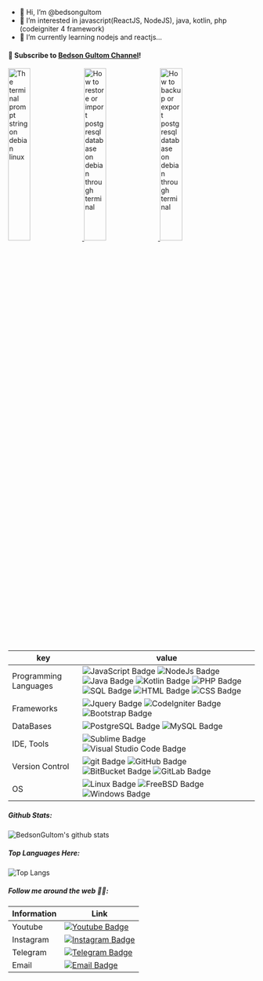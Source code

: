 - 👋 Hi, I’m @bedsongultom
- 👀 I’m interested in javascript(ReactJS, NodeJS), java, kotlin, php (codeigniter 4 framework)
- 🌱 I’m currently learning nodejs and reactjs...

#### 🔴 Subscribe to [Bedson Gultom Channel](https://www.youtube.com/channel/UCMyFy_5u0VdzJztv7LI6iGg)!

<a href='https://youtu.be/C_f2JCB60Go' target='_blank'>
  <img width='30%' src='https://img.youtube.com/vi/C_f2JCB60Go/mqdefault.jpg' alt='The terminal prompt string on debian linux' />
</a>

<a href='https://youtu.be/lSPMPz_garc' target='_blank'>
  <img width='30%' src='https://img.youtube.com/vi/lSPMPz_garc/mqdefault.jpg' alt='How to restore or import postgresql database on debian through terminal' />
</a>

<a href='https://youtu.be/Va-ZlIMFCys' target='_blank'>
  <img width='30%' src='https://img.youtube.com/vi/Va-ZlIMFCys/mqdefault.jpg' alt='How to backup or export postgresql database on debian through terminal' />
</a>



key                      |value
-------------------------|-------------------------------------------------------------------
Programming Languages    |![JavaScript Badge](https://img.shields.io/badge/-JavaScript-F7DF1E?style=flat-square&logo=JavaScript&logoColor=000&color=F7DF1E) ![NodeJs Badge](https://img.shields.io/badge/-Nodejs-F7DF1E?style=flat-square&logo=NodeJs&logoColor=000&color=609540) ![Java Badge](https://img.shields.io/badge/-Java-7952B3?style=flat-square&logo=Java&logoColor=orange&color=fff) ![Kotlin Badge](https://img.shields.io/badge/-Kotlin-7952B3?style=flat-square&logo=Kotlin&logoColor=blue&color=orange) ![PHP Badge](https://img.shields.io/badge/-PHP-7952B3?style=flat-square&logo=PHP&logoColor=white&color=7952B3) ![SQL Badge](https://img.shields.io/badge/-SQL-609540?style=flat-square&logo=elastic%20stack&logoColor=white&color=609540) ![HTML Badge](https://img.shields.io/badge/-HTML-E34F26?style=flat-square&logo=HTML5&logoColor=white&color=E34F26) ![CSS Badge](https://img.shields.io/badge/-CSS-1572B6?style=flat-square&logo=CSS3&logoColor=white&color=1572B6)
Frameworks               | ![Jquery Badge](https://img.shields.io/badge/-Jquery-0769AD?style=flat-square&logo=Jquery&logoColor=white&color=0769AD) ![CodeIgniter Badge](https://img.shields.io/badge/-CodeIgniter-ff8d33?style=flat-square&logo=CodeIgniter&logoColor=ff8d33&color=e7e5e4) ![Bootstrap Badge](https://img.shields.io/badge/-Bootstrap-7952B3?style=flat-square&logo=Bootstrap&logoColor=white&color=7952B3)
DataBases                | ![PostgreSQL Badge](https://img.shields.io/badge/-PostgreSQL-336791?style=flat-square&logo=PostgreSQL&logoColor=white&color=336791) ![MySQL Badge](https://img.shields.io/badge/-MySQL-4479A1?style=flat-square&logo=MySQL&logoColor=white&color=4479A1) 
IDE, Tools               | ![Sublime Badge](https://img.shields.io/badge/-Sublime-FF9800?style=flat-square&logo=sublime%20text&logoColor=white&color=FF9800) ![Visual Studio Code Badge](https://img.shields.io/badge/-vscode-FF9800?style=flat-square&logo=vscode%20text&logoColor=white&color=FF9800) 
Version Control          | ![git Badge](https://img.shields.io/badge/-git-F05032?style=flat-square&logo=git&logoColor=white&color=F05032) ![GitHub Badge](https://img.shields.io/badge/-GitHub-181717?style=flat-square&logo=GitHub&logoColor=white&color=181717) ![BitBucket Badge](https://img.shields.io/badge/-BitBucket-0052CC?style=flat-square&logo=BitBucket&logoColor=white&color=0052CC) ![GitLab Badge](https://img.shields.io/badge/-GitLab-F05032?style=flat-square&logo=GitLab&logoColor=white&color=FCA121)
OS                       | ![Linux Badge](https://img.shields.io/badge/-Linux-FCC624?style=flat-square&logo=Linux&logoColor=000&color=FCC624) ![FreeBSD Badge](https://img.shields.io/badge/-FreeBSD-ff3346%20?style=flat-square&logo=FreeBSD&logoColor=ff3346&color=000000) ![Windows Badge](https://img.shields.io/badge/-Windows-FFFFFF?style=flat-square&logo=Windows&logoColor=FFFFFF&color=6495ED) 


##### Github Stats:

![BedsonGultom's github stats](https://github-readme-stats.vercel.app/api?username=bedsongultom&show_icons=true&theme=nightowl)


##### Top Languages Here:

![Top Langs](https://github-readme-stats.vercel.app/api/top-langs/?username=bedsongultom&layout=compact&count_private=true&show_icons=True)



##### Follow me around the web 👍🏻:

Information              | Link
-------------------------|-------------------------------------------------------------------
Youtube                  |[![Youtube Badge](https://img.shields.io/badge/-Youtube-E4405F?style=flat-square&labelColor=E4405F&logo=youtube&logoColor=white&link=https://www.youtube.com/channel/UCMyFy_5u0VdzJztv7LI6iGg/)](https://www.youtube.com/channel/UCMyFy_5u0VdzJztv7LI6iGg/)
Instagram                | [![Instagram Badge](https://img.shields.io/badge/-Instagram-E4405F?style=flat-square&labelColor=E4405F&logo=instagram&logoColor=white&link=https://www.instagram.com/bedson.gultom/)](https://www.instagram.com/bedson_gultom/)
Telegram                 | [![Telegram Badge](https://img.shields.io/badge/-Telegram-26A5E4?style=flat-square&labelColor=26A5E4&logo=telegram&logoColor=white&link=https://t.me/bedsongultom)](https://t.me/bedsongultom)
Email                    |[![Email Badge](https://img.shields.io/badge/-ProtonMail-26A5E4?style=flat-square&labelColor=26A5E4&logo=protonmail&logoColor=white&link)](mailto:gultom.bedson@protonmail.com)









<!---
bedsongultom/bedsongultom is a ✨ special ✨ repository because its `README.md` (this file) appears on your GitHub profile.
You can click the Preview link to take a look at your changes.
--->
